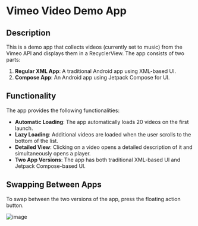 # Vimeo Video Demo App

## Description

This is a demo app that collects videos (currently set to music) from the Vimeo API and displays them in a RecyclerView. The app consists of two parts:

1. **Regular XML App**: A traditional Android app using XML-based UI.
2. **Compose App**: An Android app using Jetpack Compose for UI.

## Functionality

The app provides the following functionalities:

- **Automatic Loading**: The app automatically loads 20 videos on the first launch.
- **Lazy Loading**: Additional videos are loaded when the user scrolls to the bottom of the list.
- **Detailed View**: Clicking on a video opens a detailed description of it and simultaneously opens a player.
- **Two App Versions**: The app has both traditional XML-based UI and Jetpack Compose-based UI.

## Swapping Between Apps

To swap between the two versions of the app, press the floating action button.




![image](https://github.com/theShus/BridTv_video_player/assets/72025798/739b475d-20bc-431c-94ec-a1d77b0f634b)
